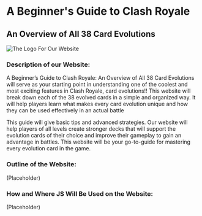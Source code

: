 # A Beginner's Guide to Clash Royale

## An Overview of All 38 Card Evolutions

![The Logo For Our Website]([https://github.com/Wayne-411/Comsci_Project/blob/main/public/2NIMcAAAAGSURBVAMAeTMWs8iIiFAAAAAASUVORK5CYII.png?raw=true](https://github.com/Wayne-411/Comsci_Project/blob/main/public/2NIMcAAAAGSURBVAMAeTMWs8iIiFAAAAAASUVORK5CYII.png) "CLash Royale Logo")


### Description of our Website:
   A Beginner’s Guide to Clash Royale: An Overview of All 38 Card Evolutions will serve as your starting point in understanding one of the coolest and most exciting features in Clash Royale, card evolutions!! This website will break down each of the 38 evolved cards in a simple and organized way. It will help players learn what makes every card evolution unique and how they can be used effectively in an actual battle

   This guide will give basic tips and advanced strategies. Our website will help players of all levels create stronger decks that will support the evolution cards of their choice and improve their gameplay to gain an advantage in battles. This website will be your go-to-guide for mastering every evolution card in the game.

### Outline of the Website:
(Placeholder)

### How and Where JS Will Be Used on the Website:
(Placeholder)

